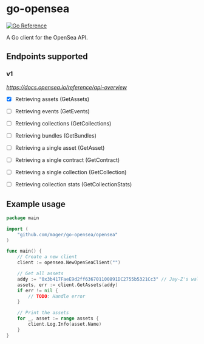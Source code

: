 # go-opensea

[![Go Reference](https://pkg.go.dev/badge/github.com/mager/go-opensea.svg)](https://pkg.go.dev/github.com/mager/go-opensea)

A Go client for the OpenSea API.

## Endpoints supported

### v1

_https://docs.opensea.io/reference/api-overview_

- [x] Retrieving assets (GetAssets)
- [ ] Retrieving events (GetEvents)
- [ ] Retrieving collections (GetCollections)
- [ ] Retrieving bundles (GetBundles)
- [ ] Retrieving a single asset (GetAsset)
- [ ] Retrieving a single contract (GetContract)
- [ ] Retrieving a single collection (GetCollection)
- [ ] Retrieving collection stats (GetCollectionStats)


## Example usage

```go
package main

import (
	"github.com/mager/go-opensea/opensea"
)

func main() {
	// Create a new client
	client := opensea.NewOpenSeaClient("")

	// Get all assets
	addy := "0x3b417FaeE9d2ff636701100891DC2755b5321Cc3" // Jay-Z's wallet address
	assets, err := client.GetAssets(addy)
	if err != nil {
		// TODO: Handle error
	}

	// Print the assets
	for _, asset := range assets {
		client.Log.Info(asset.Name)
	}
}
```

